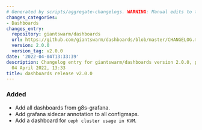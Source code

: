 ```yaml
---
# Generated by scripts/aggregate-changelogs. WARNING: Manual edits to this files will be overwritten.
changes_categories:
- Dashboards
changes_entry:
  repository: giantswarm/dashboards
  url: https://github.com/giantswarm/dashboards/blob/master/CHANGELOG.md#200---2022-04-04
  version: 2.0.0
  version_tag: v2.0.0
date: '2022-04-04T13:33:39'
description: Changelog entry for giantswarm/dashboards version 2.0.0, published on
  04 April 2022, 13:33
title: dashboards release v2.0.0
---
```


### Added
- Add all dashboards from g8s-grafana.
- Add grafana sidecar annotation to all configmaps.
- Add a dashboard for `ceph cluster usage in KVM`.
